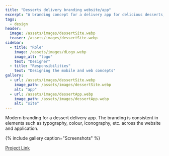 ```yaml
---
title: "Desserts delivery branding website/app"
excerpt: "A branding concept for a delivery app for delicious desserts, including an app and website."
tags:
  - design
header:
  image: /assets/images/dessertSite.webp
  teaser: /assets/images/dessertSite.webp
sidebar:
  - title: "Role"
    image: /assets/images/dLogo.webp
    image_alt: "logo"
    text: "Designer"
  - title: "Responsibilities"
    text: "Designing the mobile and web concepts"
gallery:
  - url: /assets/images/dessertSite.webp
    image_path: /assets/images/dessertSite.webp
    alt: "app"
  - url: /assets/images/dessertApp.webp
    image_path: /assets/images/dessertApp.webp
    alt: "site"
---
```

Modern branding for a dessert delivery app. The branding is consistent in elements such as typography, colour, iconography, etc. across the website and application.

{% include gallery caption="Screenshots" %}

<a href="https://www.behance.net/gallery/84649463/Dessert-ordering-app" class="btn btn--primary">Project Link</a>
